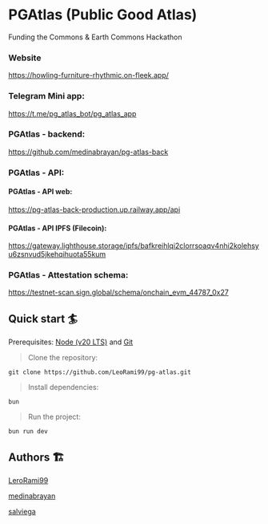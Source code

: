 # PGAtlas (Public Good Atlas)

Funding the Commons & Earth Commons Hackathon

### Website

https://howling-furniture-rhythmic.on-fleek.app/

### Telegram Mini app:

https://t.me/pg_atlas_bot/pg_atlas_app

### PGAtlas - backend:

https://github.com/medinabrayan/pg-atlas-back

### PGAtlas - API:

#### PGAtlas - API web:

https://pg-atlas-back-production.up.railway.app/api

#### PGAtlas - API IPFS (Filecoin):

https://gateway.lighthouse.storage/ipfs/bafkreihlqi2clorrsoaqv4nhi2kolehsyu6zsnvud5jkehqihuota55kum

### PGAtlas - Attestation schema:

https://testnet-scan.sign.global/schema/onchain_evm_44787_0x27

## Quick start 🏄

Prerequisites: [Node (v20 LTS)](https://nodejs.org/en/download/) and [Git](https://git-scm.com/downloads)

> Clone the repository:

```
git clone https://github.com/LeoRami99/pg-atlas.git
```

> Install dependencies:

```
bun
```

> Run the project:

```
bun run dev
```

## Authors 🏗

[LeroRami99](https://github.com/LeoRami99)

[medinabrayan](https://github.com/medinabrayan)

[salviega](https://github.com/salviega)
